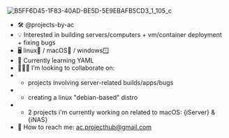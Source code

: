 
![B5FF6D45-1F83-40AD-BE5D-5E9EBAFB5CD3_1_105_c](https://github.com/projects-by-ac/projects-by-ac/assets/172689188/077b6eed-6eea-4037-8c25-3728b27f0555)

- 🛠️ @projects-by-ac
- 💡 Interested in building servers/computers + vm/container deployment + fixing bugs
- 🖥️ linux🐧 / macOS🍏 / windows🪟
- 🌱 Currently learning YAML
- 👨🏻‍💻 I’m looking to collaborate on:
- - projects involving server-related builds/apps/bugs
- - creating a linux "debian-based" distro
- - 2 projects i'm currently working on related to macOS: {iServer} & {iNAS}
- 📨 How to reach me: ac.projecthub@gmail.com

<!---
projects-by-ac/projects-by-ac is a ✨ special ✨ repository because its `README.md` (this file) appears on your GitHub profile.
You can click the Preview link to take a look at your changes.
--->
